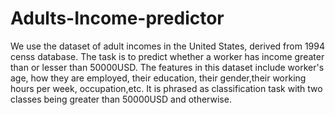 # Adults-Income-predictor
We use the dataset of adult incomes in the United States, derived from 1994 censs database. The task is to predict whether a worker has income greater than or lesser than 50000USD. The features in this dataset include worker's age, how they are employed, their education, their gender,their working hours per week, occupation,etc. It is phrased as classification task with two classes being greater than 50000USD and otherwise.
